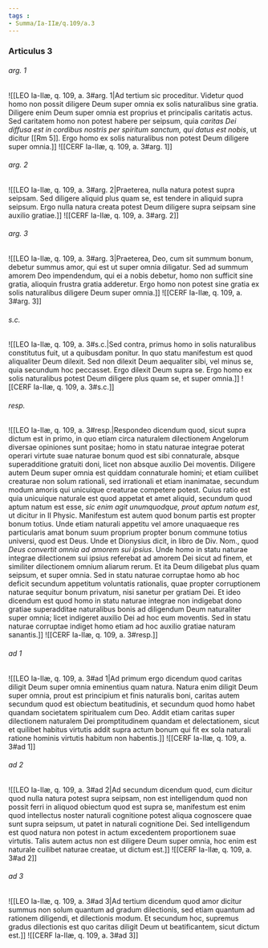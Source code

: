 ```yaml
---
tags : 
- Summa/Ia-IIæ/q.109/a.3
---
```


### Articulus 3

###### arg. 1
![[LEO Ia-IIæ, q. 109, a. 3#arg. 1|Ad tertium sic proceditur. Videtur quod homo non possit diligere Deum super omnia ex solis naturalibus sine gratia. Diligere enim Deum super omnia est proprius et principalis caritatis actus. Sed caritatem homo non potest habere per seipsum, quia *caritas Dei diffusa est in cordibus nostris per spiritum sanctum, qui datus est nobis*, ut dicitur [[Rm 5]]. Ergo homo ex solis naturalibus non potest Deum diligere super omnia.]]
![[CERF Ia-IIæ, q. 109, a. 3#arg. 1]]

###### arg. 2
![[LEO Ia-IIæ, q. 109, a. 3#arg. 2|Praeterea, nulla natura potest supra seipsam. Sed diligere aliquid plus quam se, est tendere in aliquid supra seipsum. Ergo nulla natura creata potest Deum diligere supra seipsam sine auxilio gratiae.]]
![[CERF Ia-IIæ, q. 109, a. 3#arg. 2]]

###### arg. 3
![[LEO Ia-IIæ, q. 109, a. 3#arg. 3|Praeterea, Deo, cum sit summum bonum, debetur summus amor, qui est ut super omnia diligatur. Sed ad summum amorem Deo impendendum, qui ei a nobis debetur, homo non sufficit sine gratia, alioquin frustra gratia adderetur. Ergo homo non potest sine gratia ex solis naturalibus diligere Deum super omnia.]]
![[CERF Ia-IIæ, q. 109, a. 3#arg. 3]]

###### s.c.
![[LEO Ia-IIæ, q. 109, a. 3#s.c.|Sed contra, primus homo in solis naturalibus constitutus fuit, ut a quibusdam ponitur. In quo statu manifestum est quod aliqualiter Deum dilexit. Sed non dilexit Deum aequaliter sibi, vel minus se, quia secundum hoc peccasset. Ergo dilexit Deum supra se. Ergo homo ex solis naturalibus potest Deum diligere plus quam se, et super omnia.]]
![[CERF Ia-IIæ, q. 109, a. 3#s.c.]]

###### resp.
![[LEO Ia-IIæ, q. 109, a. 3#resp.|Respondeo dicendum quod, sicut supra dictum est in primo, in quo etiam circa naturalem dilectionem Angelorum diversae opiniones sunt positae; homo in statu naturae integrae poterat operari virtute suae naturae bonum quod est sibi connaturale, absque superadditione gratuiti doni, licet non absque auxilio Dei moventis. Diligere autem Deum super omnia est quiddam connaturale homini; et etiam cuilibet creaturae non solum rationali, sed irrationali et etiam inanimatae, secundum modum amoris qui unicuique creaturae competere potest. Cuius ratio est quia unicuique naturale est quod appetat et amet aliquid, secundum quod aptum natum est esse, *sic enim agit unumquodque, prout aptum natum est*, ut dicitur in II Physic. Manifestum est autem quod bonum partis est propter bonum totius. Unde etiam naturali appetitu vel amore unaquaeque res particularis amat bonum suum proprium propter bonum commune totius universi, quod est Deus. Unde et Dionysius dicit, in libro de Div. Nom., quod *Deus convertit omnia ad amorem sui ipsius*. Unde homo in statu naturae integrae dilectionem sui ipsius referebat ad amorem Dei sicut ad finem, et similiter dilectionem omnium aliarum rerum. Et ita Deum diligebat plus quam seipsum, et super omnia. Sed in statu naturae corruptae homo ab hoc deficit secundum appetitum voluntatis rationalis, quae propter corruptionem naturae sequitur bonum privatum, nisi sanetur per gratiam Dei. Et ideo dicendum est quod homo in statu naturae integrae non indigebat dono gratiae superadditae naturalibus bonis ad diligendum Deum naturaliter super omnia; licet indigeret auxilio Dei ad hoc eum moventis. Sed in statu naturae corruptae indiget homo etiam ad hoc auxilio gratiae naturam sanantis.]]
![[CERF Ia-IIæ, q. 109, a. 3#resp.]]

###### ad 1
![[LEO Ia-IIæ, q. 109, a. 3#ad 1|Ad primum ergo dicendum quod caritas diligit Deum super omnia eminentius quam natura. Natura enim diligit Deum super omnia, prout est principium et finis naturalis boni, caritas autem secundum quod est obiectum beatitudinis, et secundum quod homo habet quandam societatem spiritualem cum Deo. Addit etiam caritas super dilectionem naturalem Dei promptitudinem quandam et delectationem, sicut et quilibet habitus virtutis addit supra actum bonum qui fit ex sola naturali ratione hominis virtutis habitum non habentis.]]
![[CERF Ia-IIæ, q. 109, a. 3#ad 1]]

###### ad 2
![[LEO Ia-IIæ, q. 109, a. 3#ad 2|Ad secundum dicendum quod, cum dicitur quod nulla natura potest supra seipsam, non est intelligendum quod non possit ferri in aliquod obiectum quod est supra se, manifestum est enim quod intellectus noster naturali cognitione potest aliqua cognoscere quae sunt supra seipsum, ut patet in naturali cognitione Dei. Sed intelligendum est quod natura non potest in actum excedentem proportionem suae virtutis. Talis autem actus non est diligere Deum super omnia, hoc enim est naturale cuilibet naturae creatae, ut dictum est.]]
![[CERF Ia-IIæ, q. 109, a. 3#ad 2]]

###### ad 3
![[LEO Ia-IIæ, q. 109, a. 3#ad 3|Ad tertium dicendum quod amor dicitur summus non solum quantum ad gradum dilectionis, sed etiam quantum ad rationem diligendi, et dilectionis modum. Et secundum hoc, supremus gradus dilectionis est quo caritas diligit Deum ut beatificantem, sicut dictum est.]]
![[CERF Ia-IIæ, q. 109, a. 3#ad 3]]


